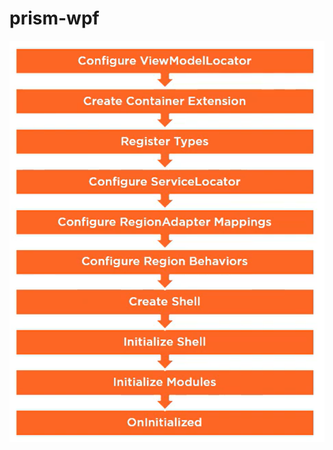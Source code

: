 # prism-wpf

![alt text](https://github.com/vtoman/prism-wpf/blob/main/blob/AppInitializationProcess.png?raw=true)
